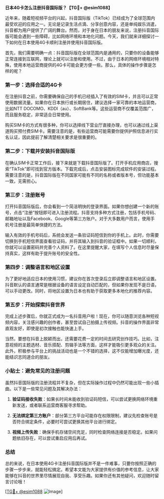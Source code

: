 **日本4G卡怎么注册抖音国际版？【TG💪+ @esim1088】**

近年来，随着短视频平台的兴起，抖音国际版（TikTok）已经成为了全球范围内最受欢迎的应用之一。无论是记录生活点滴、分享创意内容，还是单纯娱乐消遣，抖音都为用户提供了广阔的舞台。然而，对于身在日本的朋友来说，注册抖音国际版可能会遇到一些障碍，比如网络环境和本地化问题。今天，我们就来详细探讨一下如何在日本使用4G卡顺利注册并使用抖音国际版。

首先，我们需要明确一点：抖音国际版在全球范围内是通用的，只要你的设备能够正常连接到互联网，理论上就可以注册和使用。不过，由于日本的网络环境相对特殊，使用本地运营商提供的4G卡可能会更方便一些。那么，具体的操作步骤是怎样的呢？

### 第一步：选择合适的4G卡

在注册抖音之前，你需要确保自己的手机已经插入了有效的SIM卡，并且可以正常使用数据流量。如果你在日本旅行或长期居住，建议选择一家可靠的本地运营商，比如NTT DOCOMO、KDDI（au）、SoftBank等。这些运营商不仅覆盖范围广，而且服务稳定，非常适合日常使用。

购买SIM卡的方式有很多种，你可以选择线下营业厅直接办理，也可以通过线上渠道购买预付费SIM卡。需要注意的是，有些运营商可能需要你提供护照信息进行实名认证，因此提前了解清楚相关要求是很重要的。

### 第二步：下载并安装抖音国际版

在确认SIM卡正常工作后，接下来就是下载抖音国际版了。打开手机应用商店，搜索“TikTok”即可找到官方版本。下载完成后，点击安装图标完成软件的安装过程。需要注意的是，抖音国际版在不同国家可能有不同的名称或者版本号，但功能基本一致，无需担心。

### 第三步：注册账号

打开抖音国际版后，你会看到一个简洁明快的登录界面。如果你想创建一个新的账号，点击“注册”按钮即可进入注册流程。抖音支持多种方式注册，包括手机号码、邮箱地址以及Facebook、Google等第三方账户。对于大多数用户而言，使用手机号注册是最简单快捷的方法。

输入有效的手机号码后，系统会发送一条验证码短信到你的手机上。此时，你需要切换到手机短信界面查看验证码，并将其输入到抖音的验证框中。如果一切顺利，你就可以设置密码并完善个人资料了。在这里提醒大家，在填写个人信息时尽量保持真实，这样有助于提升账号的安全性。

### 第四步：调整语言和地区设置

为了更好地适应日本的使用习惯，建议你在首次登录后立即调整语言和地区设置。抖音默认的语言通常是根据设备的语言设定自动匹配的，但如果你发现不是日语，可以手动更改。同时，将地区设置为日本也有助于获取更多本地化的推荐内容。

### 第五步：开始探索抖音世界

完成上述步骤后，你就正式成为一名抖音用户啦！现在，你可以随意浏览各种短视频内容，关注感兴趣的创作者，甚至尝试自己拍摄上传视频。抖音的操作界面非常直观友好，即使是初次接触也能快速上手。

当然，要想在抖音上脱颖而出，还需要花费一定的时间去研究创作技巧。比如，注意视频的主题选材、音乐搭配、剪辑手法等方面，这样才能吸引更多观众的关注。此外，积极参与平台上的挑战活动也是一个不错的选择，这不仅能增加曝光度，还能结识志同道合的朋友。

### 小贴士：避免常见的注册问题

虽然抖音国际版的注册流程并不复杂，但在实际操作过程中仍然可能出现一些小插曲。以下是一些常见问题及其解决办法：

1. **验证码接收失败**：如果长时间未能收到验证码短信，可以尝试更换网络环境重新发送，或者联系运营商客服寻求帮助。
   
2. **无法绑定第三方账户**：部分第三方平台可能存在权限限制，建议先检查账号是否符合绑定条件，必要时可尝试更换其他平台进行绑定。

3. **视频上传失败**：确保手机存储空间充足，同时检查网络连接是否稳定。如果问题依旧存在，可以尝试重启应用后再试。

### 总结

总的来说，在日本使用4G卡注册抖音国际版并不是一件难事，只要你按照正确的步骤一步步来，就能轻松搞定。希望本文能为大家提供有价值的参考信息，让大家能够在抖音的世界里尽情展现自我、享受乐趣。如果你还有其他疑问，欢迎随时留言讨论哦！

[[TG💪+ @esim1088](https://t.me/s/esim1088) ![Image](https://i.postimg.cc/4NQfJmqS/Snipaste-2025-05-13-00-14-12.png)]